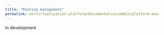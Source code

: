 ```yaml
---
title: "Routing management"
permalink: en/virtualization-platform/documentation/admin/platform-management/traffic-control/routing.html
---
```


In development
